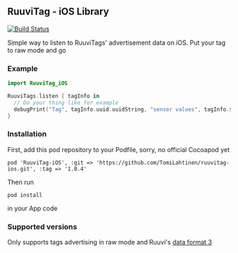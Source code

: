 ## RuuviTag - iOS Library

[![Build Status](https://travis-ci.org/TomiLahtinen/ruuvitag-ios.svg?branch=master)](https://travis-ci.org/TomiLahtinen/ruuvitag-ios)

Simple way to listen to RuuviTags' advertisement data on iOS. Put your tag to raw mode and go

### Example

```swift
import RuuviTag_iOS

RuuviTags.listen { tagInfo in 
  // Do your thing like for example
  debugPrint("Tag", tagInfo.uuid.uuidString, "sensor values", tagInfo.sensorValues)
}
```


### Installation
First, add this pod repository to your Podfile, sorry, no official Cocoapod yet
```
pod 'RuuviTag-iOS', :git => 'https://github.com/TomiLahtinen/ruuvitag-ios.git', :tag => '1.0.4' 
```

Then run
```shell
pod install
```
in your App code


### Supported versions
Only supports tags advertising in raw mode and Ruuvi's [data format 3](https://github.com/ruuvi/ruuvi-sensor-protocols#data-format-3-protocol-specification)